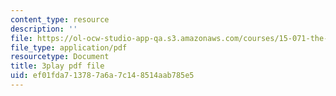 ```yaml
---
content_type: resource
description: ''
file: https://ol-ocw-studio-app-qa.s3.amazonaws.com/courses/15-071-the-analytics-edge-spring-2017/ef01fda713787a6a7c148514aab785e5_e8yvJp0VqtI.pdf
file_type: application/pdf
resourcetype: Document
title: 3play pdf file
uid: ef01fda7-1378-7a6a-7c14-8514aab785e5
---
```

